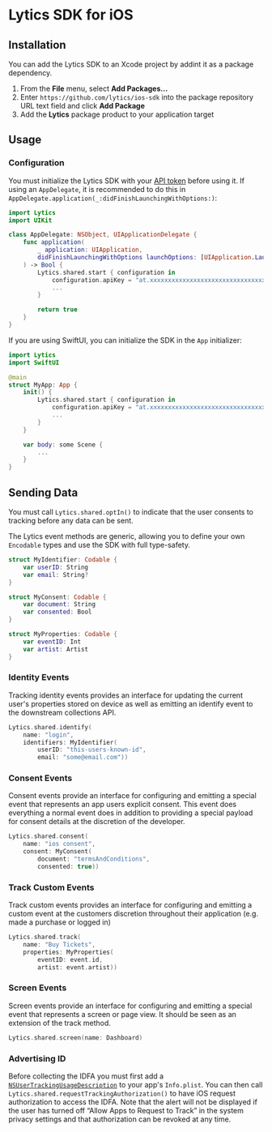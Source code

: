 # Lytics SDK for iOS

## Installation

You can add the Lytics SDK to an Xcode project by addint it as a package dependency.

1. From the **File** menu, select **Add Packages...**
2. Enter `https://github.com/lytics/ios-sdk` into the package repository URL text field and click **Add Package**
3. Add the **Lytics** package product to your application target

## Usage

### Configuration

You must initialize the Lytics SDK with your [API token](https://learn.lytics.com/documentation/product/features/account-management/managing-api-tokens) before using it. If using an `AppDelegate`, it is recommended to do this in `AppDelegate.application(_:didFinishLaunchingWithOptions:)`:

```swift
import Lytics
import UIKit

class AppDelegate: NSObject, UIApplicationDelegate {
    func application(
        _ application: UIApplication,
        didFinishLaunchingWithOptions launchOptions: [UIApplication.LaunchOptionsKey: Any]?
    ) -> Bool {
        Lytics.shared.start { configuration in
            configuration.apiKey = "at.xxxxxxxxxxxxxxxxxxxxxxxxxxxxxxxx.xxxxxxxxxxxxxxxxxxxxxxxxxxxxxxxx"
            ...
        }

        return true
    }
}
```

If you are using SwiftUI, you can initialize the SDK in the `App` initializer:

```swift
import Lytics
import SwiftUI

@main
struct MyApp: App {
    init() {
        Lytics.shared.start { configuration in
            configuration.apiKey = "at.xxxxxxxxxxxxxxxxxxxxxxxxxxxxxxxx.xxxxxxxxxxxxxxxxxxxxxxxxxxxxxxxx"
            ...
        }
    }

    var body: some Scene {
        ...
    }
}
```

## Sending Data

You must call `Lytics.shared.optIn()` to indicate that the user consents to tracking before any data can be sent.

The Lytics event methods are generic, allowing you to define your own `Encodable` types and use the SDK with full type-safety.

```swift
struct MyIdentifier: Codable {
    var userID: String
    var email: String?
}

struct MyConsent: Codable {
    var document: String
    var consented: Bool
}

struct MyProperties: Codable {
    var eventID: Int
    var artist: Artist
}
```

### Identity Events

Tracking identity events provides an interface for updating the current user's properties stored on device as well as emitting an identify event to the downstream collections API.

```swift
Lytics.shared.identify(
    name: "login",
    identifiers: MyIdentifier(
        userID: "this-users-known-id",
        email: "some@email.com"))
```

### Consent Events

Consent events provide an interface for configuring and emitting a special event that represents an app users explicit consent. This event does everything a normal event does in addition to providing a special payload for consent details at the discretion of the developer.

```swift
Lytics.shared.consent(
    name: "ios consent",
    consent: MyConsent(
        document: "termsAndConditions",
        consented: true))
```

### Track Custom Events

Track custom events provides an interface for configuring and emitting a custom event at the customers discretion throughout their application (e.g. made a purchase or logged in)

```swift
Lytics.shared.track(
    name: "Buy Tickets",
    properties: MyProperties(
        eventID: event.id,
        artist: event.artist))
```

### Screen Events

Screen events provide an interface for configuring and emitting a special event that represents a screen or page view. It should be seen as an extension of the track method.

```swift
Lytics.shared.screen(name: Dashboard)
```

### Advertising ID

Before collecting the IDFA you must first add a [`NSUserTrackingUsageDescription`](https://developer.apple.com/documentation/bundleresources/information_property_list/nsusertrackingusagedescription) to your app's `Info.plist`. You can then call `Lytics.shared.requestTrackingAuthorization()` to have iOS request authorization to access the IDFA. Note that the alert will not be displayed if the user has turned off “Allow Apps to Request to Track” in the system privacy settings and that authorization can be revoked at any time.

